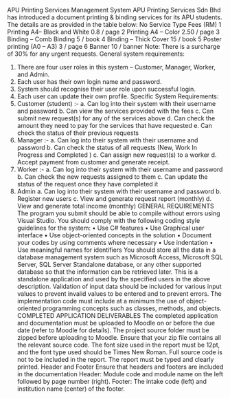 APU Printing Services Management System
APU Printing Services Sdn Bhd has introduced a document printing & binding
services for its APU students. The details are as provided in the table below:
No Service Type Fees (RM)
1 Printing A4– Black and White 0.8 / page
2 Printing A4 – Color 2.50 / page
3 Binding – Comb Binding 5 / book
4 Binding – Thick Cover 15 / book
5 Poster printing (A0 – A3) 3 / page
6 Banner 10 / banner
Note: There is a surcharge of 30% for any urgent requests.
General system requirements:
1. There are four user roles in this system – Customer, Manager, Worker, and
Admin.
2. Each user has their own login name and password.
3. System should recognise their user role upon successful login.
4. Each user can update their own profile.
Specific System Requirements:
1. Customer (student) :-
a. Can log into their system with their username and password
b. Can view the services provided with the fees
c. Can submit new request(s) for any of the services above
d. Can check the amount they need to pay for the services that have requested
e. Can check the status of their previous requests
2. Manager :-
a. Can log into their system with their username and password
b. Can check the status of all requests (New, Work In Progress and
Completed )
c. Can assign new request(s) to a worker
d. Accept payment from customer and generate receipt.
3. Worker :-
a. Can log into their system with their username and password
b. Can check the new requests assigned to them
c. Can update the status of the request once they have completed it
4. Admin
a. Can log into their system with their username and password
b. Register new users
c. View and generate request report (monthly)
d. View and generate total income (monthly)
GENERAL REQUIREMENTS
The program you submit should be able to compile without errors using Visual Studio.
You should comply with the following coding style guidelines for the system:
• Use C# features
• Use Graphical user interface
• Use object-oriented concepts in the solution
• Document your codes by using comments where necessary
• Use indentation
• Use meaningful names for identifiers
You should store all the data in a database management system such as Microsoft Access,
Microsoft SQL Server, SQL Server Standalone database, or any other supported database
so that the information can be retrieved later.
This is a standalone application and used by the specified users in the above description.
Validation of input data should be included for various input values to prevent invalid
values to be entered and to prevent errors. The implementation code must include at a
minimum the use of object-oriented programming concepts such as classes, methods, and
objects.
COMPLETED APPLICATION DELIVERABLES
The completed application and documentation must be uploaded to Moodle on or before
the due date (refer to Moodle for details).
The project source folder must be zipped before uploading to Moodle.
Ensure that your zip file contains all the relevant source code.
The font size used in the report must be 12pt, and the font type used should be Times
New Roman.
Full source code is not to be included in the report. The report must be typed and clearly
printed.
Header and Footer
Ensure that headers and footers are included in the documentation
Header: Module code and module name on the left followed by page number
(right).
Footer: The intake code (left) and institution name (center) of the footer. 
